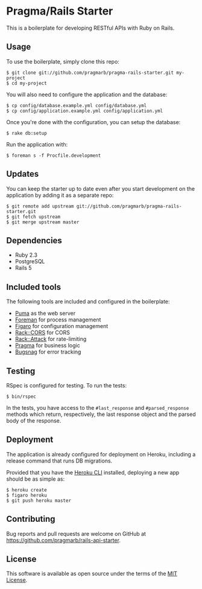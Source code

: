 # Pragma/Rails Starter

This is a boilerplate for developing RESTful APIs with Ruby on Rails.

## Usage

To use the boilerplate, simply clone this repo:

```console
$ git clone git://github.com/pragmarb/pragma-rails-starter.git my-project
$ cd my-project
```

You will also need to configure the application and the database:

```console
$ cp config/database.example.yml config/database.yml
$ cp config/application.example.yml config/application.yml
```

Once you're done with the configuration, you can setup the database:

```console
$ rake db:setup
```

Run the application with:

```console
$ foreman s -f Procfile.development
```

## Updates

You can keep the starter up to date even after you start development on the application by adding
it as a separate repo:

```console
$ git remote add upstream git://github.com/pragmarb/pragma-rails-starter.git
$ git fetch upstream
$ git merge upstream master
```

## Dependencies

- Ruby 2.3
- PostgreSQL
- Rails 5

## Included tools

The following tools are included and configured in the boilerplate:

- [Puma](http://puma.io/) as the web server
- [Foreman](https://github.com/ddollar/foreman) for process management
- [Figaro](https://github.com/laserlemon/figaro) for configuration management
- [Rack::CORS](https://github.com/cyu/rack-cors) for CORS
- [Rack::Attack](https://github.com/kickstarter/rack-attack) for rate-limiting
- [Pragma](https://github.com/pragmarb/pragma) for business logic
- [Bugsnag](https://bugsnag.com) for error tracking

## Testing

RSpec is configured for testing. To run the tests:

```console
$ bin/rspec
```

In the tests, you have access to the `#last_response` and `#parsed_response` methods which return,
respectively, the last response object and the parsed body of the response.

## Deployment

The application is already configured for deployment on Heroku, including a release command that
runs DB migrations.

Provided that you have the [Heroku CLI](https://devcenter.heroku.com/articles/heroku-cli) installed,
deploying a new app should be as simple as:

```console
$ heroku create
$ figaro heroku
$ git push heroku master
```

## Contributing

Bug reports and pull requests are welcome on GitHub at https://github.com/pragmarb/rails-api-starter.

## License

This software is available as open source under the terms of the [MIT License](http://opensource.org/licenses/MIT).
